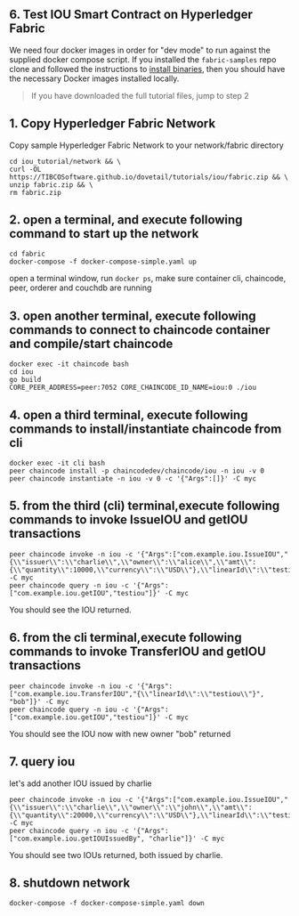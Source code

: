 ## 6. Test IOU Smart Contract on Hyperledger Fabric

We need four docker images in order for "dev mode" to run against the supplied
docker compose script.  If you installed the ``fabric-samples`` repo clone and
followed the instructions to [install binaries](https://hyperledger-fabric.readthedocs.io/en/latest/install.html), then
you should have the necessary Docker images installed locally.


> If you have downloaded the full tutorial files, jump to step 2

## 1. Copy Hyperledger Fabric Network


Copy sample Hyperledger Fabric Network to your network/fabric directory

```
cd iou_tutorial/network && \
curl -OL https://TIBCOSoftware.github.io/dovetail/tutorials/iou/fabric.zip && \
unzip fabric.zip && \
rm fabric.zip
```


## 2. open a terminal, and execute following command to start up the network

```
cd fabric
docker-compose -f docker-compose-simple.yaml up
```

open a terminal window, run ```docker ps```, make sure container cli, chaincode, peer, orderer and couchdb are running

## 3. open another terminal, execute following commands to connect to chaincode container and compile/start chaincode

```
docker exec -it chaincode bash
cd iou
go build
CORE_PEER_ADDRESS=peer:7052 CORE_CHAINCODE_ID_NAME=iou:0 ./iou
```

## 4. open a third terminal, execute following commands to install/instantiate chaincode from cli 

```
docker exec -it cli bash
peer chaincode install -p chaincodedev/chaincode/iou -n iou -v 0
peer chaincode instantiate -n iou -v 0 -c '{"Args":[]}' -C myc
```

## 5. from the third (cli) terminal,execute following commands to invoke IssueIOU and getIOU transactions

```
peer chaincode invoke -n iou -c '{"Args":["com.example.iou.IssueIOU","{\\"issuer\\":\\"charlie\\",\\"owner\\":\\"alice\\",\\"amt\\":{\\"quantity\\":10000,\\"currency\\":\\"USD\\"},\\"linearId\\":\\"testiou\\"}"]}' -C myc
peer chaincode query -n iou -c '{"Args":["com.example.iou.getIOU","testiou"]}' -C myc
```

You should see the IOU returned.

## 6. from the cli terminal,execute following commands to invoke TransferIOU and getIOU transactions

```
peer chaincode invoke -n iou -c '{"Args":["com.example.iou.TransferIOU","{\\"linearId\\":\\"testiou\\"}", "bob"]}' -C myc
peer chaincode query -n iou -c '{"Args":["com.example.iou.getIOU","testiou"]}' -C myc
```

You should see the IOU now with new owner "bob" returned

## 7. query iou

let's add another IOU issued by charlie

```
peer chaincode invoke -n iou -c '{"Args":["com.example.iou.IssueIOU","{\\"issuer\\":\\"charlie\\",\\"owner\\":\\"john\\",\\"amt\\":{\\"quantity\\":20000,\\"currency\\":\\"USD\\"},\\"linearId\\":\\"testioujohn\\"}"]}' -C myc
peer chaincode query -n iou -c '{"Args":["com.example.iou.getIOUIssuedBy", "charlie"]}' -C myc
```

You should see two IOUs returned, both issued by charlie.

## 8. shutdown network

```
docker-compose -f docker-compose-simple.yaml down
```